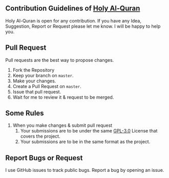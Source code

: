 ## Contribution Guidelines of [Holy Al-Quran](https://github.com/mrhrifat/holy-alquran)
Holy Al-Quran is open for any contribution. If you have any Idea, Suggestion, Report or Request please let me know. I will be happy to help you.

## Pull Request
Pull requests are the best way to propose changes.

1. Fork the Repository
2. Keep your branch on `master`.
3. Make your changes.
4. Create a Pull Request on `master`.
5. Issue that pull request.
6. Wait for me to review it & request to be merged.

## Some Rules
1. When you make changes & submit pull request
    1. Your submissions are to be under the same [GPL-3.0](https://github.com/mrhrifat/holy-alquran/blob/master/LICENSE.md) License that covers the project.
    2. Your submissions are to be in the same format as the project.

## Report Bugs or Request
I use GitHub issues to track public bugs. Report a bug by opening an issue.
